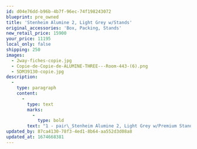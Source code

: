 ```yaml
---
id: d04e76dd-b96b-4b7f-96ec-74f198243072
blueprint: pre_owned
title: 'Stenheim Alumine 2, Light Grey w/Stands'
original_accessories: 'Box, Packing, Stands'
new_retail_price: 15900
your_price: 11195
local_only: false
shipping: 250
images:
  - 2way-fiches-copie.jpg
  - Copie-de-Copie-de-ALUMINE-THREE---Room-443-(6).png
  - 5DM39130-copie.jpg
description:
  -
    type: paragraph
    content:
      -
        type: text
        marks:
          -
            type: bold
        text: "1 - pair\_Stenheim Alumine 2, Light Grey w/Premium Stands. Speakers are in like-new condition with original boxes and packing - stands have never been assembled. Speakers and stands sell as new for $15,900.00"
updated_by: 87ca4130-78f3-4ed1-8b64-aa552d3d08a8
updated_at: 1674668381
---
```

